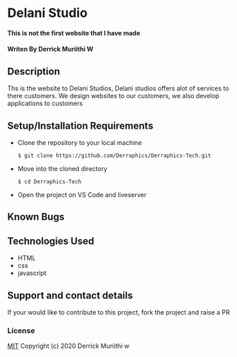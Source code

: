 # Delani Studio
#### This is not the first website that I have made 
#### Writen By Derrick Muriithi W
## Description
Ths is the website to Delani Studios,  Delani studios offers alot of services to there customers. We design websites to our customers, we also develop applications to 
customers   
## Setup/Installation Requirements
* Clone the repository to your local machine
    ```
    $ git clone https://github.com/Derraphics/Derraphics-Tech.git
    ```
* Move into the cloned directory
    ```
    $ cd Derraphics-Tech
    ```
* Open the project on VS Code and liveserver
## Known Bugs

## Technologies Used
* HTML
* css
* javascript
## Support and contact details
If your would like to contribute to this project, fork the project and raise a PR
### License
[MIT](https://choosealicense.com/licenses/mit/)
Copyright (c) 2020 Derrick Muriithi w
